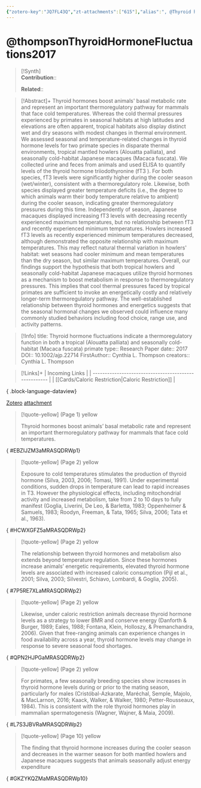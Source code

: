 ```yaml
---
{"zotero-key":"JQ7FL43Q","zt-attachments":["615"],"alias":", @Thyroid hormone fluctuations indicate a thermoregulatory function in both a tropical (Alouatta palliata) and seasonally cold-habitat (Macaca fuscata) primate","keywords":["Alouatta","Animals","Basal Metabolism","Body Temperature Regulation","energetics","Macaca","Seasons","Species Specificity","temperature","Temperature","thermal environment","thermoregulation","thyroid hormone","Thyroid Hormones"],"FirstAuthor":"[[ Cynthia L. Thompson]]","tags":["source/researchpaper"],"dg-publish":true,"permalink":"/sources/thompson-thyroid-hormone-fluctuations2017/","dgPassFrontmatter":true}
---
```


# @thompsonThyroidHormoneFluctuations2017

>[!Synth]  
>**Contribution**::  
>  
>**Related**:: 
>  

> [!Abstract]+
> Thyroid hormones boost animals' basal metabolic rate and represent an important thermoregulatory pathway for mammals that face cold temperatures. Whereas the cold thermal pressures experienced by primates in seasonal habitats at high latitudes and elevations are often apparent, tropical habitats also display distinct wet and dry seasons with modest changes in thermal environment. We assessed seasonal and temperature-related changes in thyroid hormone levels for two primate species in disparate thermal environments, tropical mantled howlers (Alouatta palliata), and seasonally cold-habitat Japanese macaques (Macaca fuscata). We collected urine and feces from animals and used ELISA to quantify levels of the thyroid hormone triiodothyronine (fT3 ). For both species, fT3 levels were significantly higher during the cooler season (wet/winter), consistent with a thermoregulatory role. Likewise, both species displayed greater temperature deficits (i.e., the degree to which animals warm their body temperature relative to ambient) during the cooler season, indicating greater thermoregulatory pressures during this time. Independently of season, Japanese macaques displayed increasing fT3 levels with decreasing recently experienced maximum temperatures, but no relationship between fT3 and recently experienced minimum temperatures. Howlers increased fT3 levels as recently experienced minimum temperatures decreased, although demonstrated the opposite relationship with maximum temperatures. This may reflect natural thermal variation in howlers' habitat: wet seasons had cooler minimum and mean temperatures than the dry season, but similar maximum temperatures. Overall, our findings support the hypothesis that both tropical howlers and seasonally cold-habitat Japanese macaques utilize thyroid hormones as a mechanism to boost metabolism in response to thermoregulatory pressures. This implies that cool thermal pressures faced by tropical primates are sufficient to invoke an energetically costly and relatively longer-term thermoregulatory pathway. The well-established relationship between thyroid hormones and energetics suggests that the seasonal hormonal changes we observed could influence many commonly studied behaviors including food choice, range use, and activity patterns.

> [!Info]
> title: Thyroid hormone fluctuations indicate a thermoregulatory function in both a tropical (Alouatta palliata) and seasonally cold-habitat (Macaca fuscata) primate
> type:: Research Paper 
> date:: 2017
> DOI:: 10.1002/ajp.22714
> FirstAuthor:: Cynthia L. Thompson
> creators:: Cynthia L. Thompson

> [!Links]+
>  | Incoming Links                                        |
> | ----------------------------------------------------- |
> | [[Cards/Caloric Restriction\|Caloric Restriction]] |
> 
{ .block-language-dataview}


[Zotero](zotero://select/library/items/JQ7FL43Q) [attachment](file:///Users/nathanmaxwell/Zotero/storage/MRASQDRW/thompson2017-ThyroidHormoneFluctuations.pdf)

> [!quote-yellow] (Page 1) yellow
> 
> Thyroid hormones boost animals’ basal metabolic rate and represent an important thermoregulatory pathway for mammals that face cold temperatures.
>
{ #EBZIJZM3aMRASQDRWp1}


> [!quote-yellow] (Page 2) yellow
> 
> Exposure to cold temperatures stimulates the production of thyroid hormone (Silva, 2003, 2006; Tomasi, 1991). Under experimental conditions, sudden drops in temperature can lead to rapid increases in T3. However the physiological effects, including mitochondrial activity and increased metabolism, take from 2 to 10 days to fully manifest (Goglia, Liverini, De Leo, & Barletta, 1983; Oppenheimer & Samuels, 1983; Roodyn, Freeman, & Tata, 1965; Silva, 2006; Tata et al., 1963).
>
{ #HCWXGFZ5aMRASQDRWp2}


> [!quote-yellow] (Page 2) yellow
> 
> The relationship between thyroid hormones and metabolism also extends beyond temperature regulation. Since these hormones increase animals’ energetic requirements, elevated thyroid hormone levels are associated with increased caloric consumption (Pijl et al., 2001; Silva, 2003; Silvestri, Schiavo, Lombardi, & Goglia, 2005).
>
{ #7P5RE7XLaMRASQDRWp2}


> [!quote-yellow] (Page 2) yellow
> 
> Likewise, under caloric restriction animals decrease thyroid hormone levels as a strategy to lower BMR and conserve energy (Danforth & Burger, 1989; Eales, 1988; Fontana, Klein, Holloszy, & Premanchandra, 2006). Given that free-ranging animals can experience changes in food availability across a year, thyroid hormone levels may change in response to severe seasonal food shortages.
>
{ #QPN2HJPGaMRASQDRWp2}


> [!quote-yellow] (Page 2) yellow
> 
> For primates, a few seasonally breeding species show increases in thyroid hormone levels during or prior to the mating season, particularly for males (Cristóbal-Azkarate, Maréchal, Semple, Majolo, & MacLarnon, 2016; Kaack, Walker, & Walker, 1980; Petter-Rousseaux, 1984). This is consistent with the role thyroid hormones play in mammalian spermatogenesis (Wagner, Wajner, & Maia, 2009).
>
{ #L7S3JBVRaMRASQDRWp2}


> [!quote-yellow] (Page 10) yellow
> 
> The finding that thyroid hormone increases during the cooler season and decreases in the warmer season for both mantled howlers and Japanese macaques suggests that animals seasonally adjust energy expenditure
>
{ #GKZYKQZMaMRASQDRWp10}


